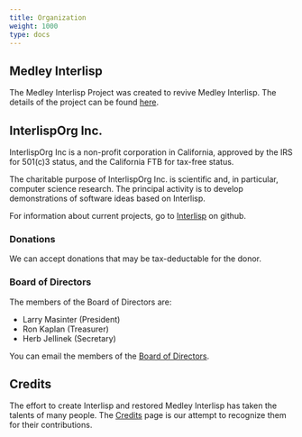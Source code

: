 ```yaml
---
title: Organization
weight: 1000
type: docs
---
```


## Medley Interlisp

The Medley Interlisp Project was created to revive Medley Interlisp.  The
details of the project can be found [here](/medley/project).
## InterlispOrg Inc.

InterlispOrg Inc is a non-profit corporation in California, approved by the IRS for 501(c)3 status, and the California FTB for tax-free status.

The charitable purpose of InterlispOrg Inc. is scientific and, in particular, computer science research.
The principal activity is to develop demonstrations of software ideas based on Interlisp.

For information about current projects, go to [Interlisp](https://github.com/Interlisp) on github.

### Donations

We can accept donations that may be tax-deductable for the donor.

### Board of Directors

The members of the Board of Directors are:

* Larry Masinter (President)
* Ron Kaplan (Treasurer)
* Herb Jellinek (Secretary)

You can email the members of the [Board of Directors](mailto:board@interlisp.org).

## Credits

The effort to create Interlisp and restored Medley Interlisp has taken the
talents of many people.  The [Credits](/medley/about/credits) page is our attempt to recognize them for their contributions.

